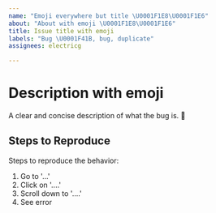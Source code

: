 ```yaml
---
name: "Emoji everywhere but title \U0001F1E8\U0001F1E6"
about: "About with emoji \U0001F1E8\U0001F1E6"
title: Issue title with emoji
labels: "Bug \U0001F41B, bug, duplicate"
assignees: electricg

---
```


# Description with emoji
A clear and concise description of what the bug is.
🤔
## Steps to Reproduce
Steps to reproduce the behavior:
1. Go to '...'
2. Click on '....'
3. Scroll down to '....'
4. See error
